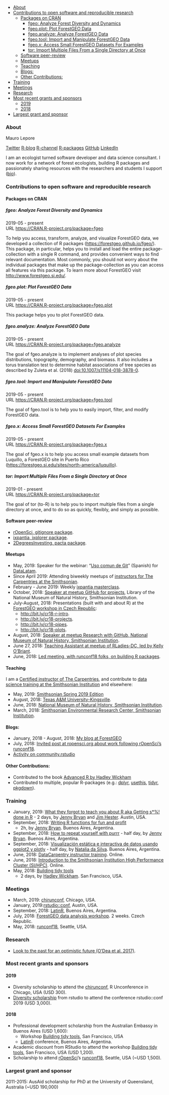 
  - [About](#about)
  - [Contributions to open software and reproducible
    research](#contributions-to-open-software-and-reproducible-research)
      - [Packages on CRAN](#packages-on-cran)
          - [fgeo: Analyze Forest Diversity and
            Dynamics](#fgeo-analyze-forest-diversity-and-dynamics)
          - [fgeo.plot: Plot ForestGEO
            Data](#fgeo.plot-plot-forestgeo-data)
          - [fgeo.analyze: Analyze ForestGEO
            Data](#fgeo.analyze-analyze-forestgeo-data)
          - [fgeo.tool: Import and Manipulate ForestGEO
            Data](#fgeo.tool-import-and-manipulate-forestgeo-data)
          - [fgeo.x: Access Small ForestGEO Datasets For
            Examples](#fgeo.x-access-small-forestgeo-datasets-for-examples)
          - [tor: Import Multiple Files From a Single Directory at
            Once](#tor-import-multiple-files-from-a-single-directory-at-once)
      - [Software peer-review](#software-peer-review)
      - [Meetups](#meetups)
      - [Teaching](#teaching)
      - [Blogs:](#blogs)
      - [Other Contributions:](#other-contributions)
  - [Training](#training)
  - [Meetings](#meetings)
  - [Research](#research)
  - [Most recent grants and sponsors](#most-recent-grants-and-sponsors)
      - [2019](#section)
      - [2018](#section-1)
  - [Largest grant and sponsor](#largest-grant-and-sponsor)

### About

Mauro Lepore

[Twitter](https://twitter.com/mauro_lepore)
[R-blog](https://fgeo.netlify.com/) [R-channel](http://bit.ly/r-videos)
[R-packages](https://forestgeo.github.io/fgeo)
[GitHub](https://github.com/maurolepore)
[LinkedIn](https://www.linkedin.com/in/mauro-lepore)

I am an ecologist turned software developer and data science consultant.
I now work for a network of forest ecologists, building R packages and
passionately sharing resources with the researchers and students I
support ([bio](http://bit.ly/mauro-lepore)).

### Contributions to open software and reproducible research

#### Packages on CRAN

##### fgeo: Analyze Forest Diversity and Dynamics

2019-05 - present  
URL <https://CRAN.R-project.org/package=fgeo>

To help you access, transform, analyze, and visualize ForestGEO data, we
developed a collection of R packages
(<https://forestgeo.github.io/fgeo/>). This package, in particular,
helps you to install and load the entire package-collection with a
single R command, and provides convenient ways to find relevant
documentation. Most commonly, you should not worry about the individual
packages that make up the package-collection as you can access all
features via this package. To learn more about ForestGEO visit
<http://www.forestgeo.si.edu/>.

##### fgeo.plot: Plot ForestGEO Data

2019-05 - present  
URL <https://CRAN.R-project.org/package=fgeo.plot>

This package helps you to plot ForestGEO data.

##### fgeo.analyze: Analyze ForestGEO Data

2019-05 - present  
URL <https://CRAN.R-project.org/package=fgeo.analyze>

The goal of fgeo.analyze is to implement analyses of plot species
distributions, topography, demography, and biomass. It also includes a
torus translation test to determine habitat associations of tree species
as described by Zuleta et al. (2018) <doi:10.1007/s11104-018-3878-0>.

##### fgeo.tool: Import and Manipulate ForestGEO Data

2019-05 - present  
URL <https://CRAN.R-project.org/package=fgeo.tool>

The goal of fgeo.tool is to help you to easily import, filter, and
modify ForestGEO data.

##### fgeo.x: Access Small ForestGEO Datasets For Examples

2019-05 - present  
URL <https://CRAN.R-project.org/package=fgeo.x>

The goal of fgeo.x is to help you access small example datasets from
Luquillo, a ForestGEO site in Puerto Rico
(<https://forestgeo.si.edu/sites/north-america/luquillo>).

##### tor: Import Multiple Files From a Single Directory at Once

2019-01 - present  
URL <https://CRAN.R-project.org/package=tor>

The goal of tor (to-R) is to help you to import multiple files from a
single directory at once, and to do so as quickly, flexibly, and simply
as possible.

#### Software peer-review

  - [rOpenSci, gitignore
    package](https://github.com/ropensci/software-review/issues/303#issuecomment-496514351).
  - [ixpantia, ixplorer
    package](https://github.com/ixpantia/ixplorer/pull/1#issue-281177229).
  - [2DegreesInvesting, pacta
    package](https://github.com/2DegreesInvesting/pacta/pull/4#issue-280847664).

#### Meetups

  - May, 2019: Speaker for the webinar: “[Uso comun de
    Git](http://youtu.be/SVzyWV1Iep8)” (Spanish) for
    [DataLatam](https://www.youtube.com/channel/UCOOcd7f7eJTDNxKLde3lfOQ).
  - Since April 2019: Attending biweekly meetups of [instructors for The
    Carpentries at the
    Smithsonian](https://datascience.si.edu/carpentries).
  - February - June 2019: Weekly [ixpantia
    masterclass](https://www.ixpantia.com/en/).
  - October, 2018: [Speaker at meetup GitHub for
    projects](http://bit.ly/2pOrRXo), Library of the National Museum of
    Natural History, Smithsonian Institution.
  - July-August, 2018: Presentations (built with and about R) at the
    [ForestGEO workshop in Czech Republic](http://bit.ly/event-cr18):
      - <http://bit.ly/cr18-r-intro>.
      - <http://bit.ly/cr18-projects>.
      - <http://bit.ly/cr18-pipes>.
      - <http://bit.ly/cr18-plots>.
  - August, 2018: [Speaker at meetup Research with GitHub, National
    Museum of Natural History, Smithsonian
    Institution](http://bit.ly/research-with-github).
  - June 27, 2018: [Teaching Assistant at meetup of RLadies-DC, led by
    Kelly
    O’Briant](https://twitter.com/kellrstats,%20https://www.meetup.com/rladies-dc/events/251799760/).
  - June, 2018: [Led meeting, with runconf18 folks, on building R
    packages](https://twitter.com/mauro_lepore/status/1008136303182008320).

#### Teaching

I am a [Certified instructor of The
Carpentries](http://bit.ly/mauro-lepore-carpentries-certificate), and
contribute to [data science training at the Smithsonian
Institution](https://datascience.si.edu/carpentries) and elsewhere:

  - May, 2019: [Smithsonian Spring 2019
    Edition](https://smithsonianworkshops.github.io/2019-05-16-castle/)
  - August, 2018: [Texas A\&M
    University-Kingsville](https://kokbent.github.io/2018-09-29-tamu-kingsville/).
  - June, 2018: [National Museum of Natural History, Smithsonian
    Institution](https://smithsonianworkshops.github.io/2018-06-12-nmnh/).
  - March, 2018: [Smithsonian Environmental Research Center, Smithsonian
    Institution](https://smithsonianworkshops.github.io/2018-03-07-serc/).

#### Blogs:

  - January, 2018 - August, 2018: [My blog at
    ForestGEO](https://fgeo.netlify.com/)
  - July, 2018: [Invited post at ropensci.org about work following
    rOpenSci’s
    runconf18](https://ropensci.org/blog/2018/07/17/pkginspector/).
  - [Activity on
    community.rstudio](https://community.rstudio.com/u/mauro_lepore/summary)

#### Other Contributions:

  - Contributed to the book [Advanced R by Hadley
    Wickham](https://adv-r.hadley.nz/introduction.html#intro-ack)
  - Contributed to multiple, popular R-packages (e.g.:
    [dplyr](https://blog.rstudio.com/2017/06/13/dplyr-0-7-0/),
    [usethis](https://www.tidyverse.org/articles/2019/04/usethis-1.5.0/),
    [tidyr](https://www.tidyverse.org/articles/2018/02/tidyr-0-8-0/),
    [pkgdown](https://www.tidyverse.org/articles/2018/05/pkgdown-1-0-0/)).

### Training

  - January, 2019: [What they forgot to teach you about R aka Getting
    s\*%\! done in R](https://whattheyforgot.org/) - 2 days, by [Jenny
    Bryan](https://jennybryan.org/about/) and [Jim
    Hester](https://www.linkedin.com/in/jim-hester/). Austin, USA.
  - September, 2018: [Writing R functions for fun and
    profit](https://www.meetup.com/rladies-buenos-aires/events/253987224/)
    - 2h, by [Jenny Bryan](https://jennybryan.org/about/). Buenos Aires,
    Argentina.
  - September, 2018: [How to repeat yourself with
    purrr](http://latin-r.com/schedule/#session-3) - half day, by [Jenny
    Bryan](https://jennybryan.org/about/). Buenos Aires, Argentina.
  - September, 2018: [Visualización estática e interactiva de datos
    usando ggplot2 y plotly](http://latin-r.com/schedule/#session-1) -
    half day, by [Natalia da Silva](http://natydasilva.com/). Buenos
    Aires, Argentina.
  - June, 2018: [DataCarpentry instructor
    training](https://i.imgur.com/f86ieG4.png). Online.
  - June, 2018: [Introduction to the Smithsonian Institution High
    Performance Cluster (SI/HPC)](https://i.imgur.com/kObg0FC.png).
    Online.
  - May, 2018: [Building tidy
    tools](https://blog.rstudio.com/2018/04/09/building-tidy-tools-workshop/)
    - 2 days, by [Hadley Wickham](http://hadley.nz/). San Francisco,
    USA.

### Meetings

  - March, 2019: [chirunconf](https://chirunconf.github.io/#team),
    Chicago, USA.
  - January, 2019:[rstudio::conf](https://www.rstudio.com/conference/),
    Austin, USA.
  - September, 2018: [LatinR](https://i.imgur.com/TMYMQEf.png), Buenos
    Aires, Argentina.
  - July, 2018: [ForestGEO data analysis
    workshop](https://www.forestgeo.si.edu/2018-forestgeo-dynamics-workshop-czech-republic).
    2 weeks. Czech Republic.
  - May, 2018: [runconf18](http://unconf18.ropensci.org/#participants),
    Seattle, USA.

### Research

  - [Look to the past for an optimistic future (O’Dea et
    al. 2017)](https://goo.gl/U3aBC2).

### Most recent grants and sponsors

#### 2019

  - Diversity scholarship to attend the
    [chirunconf](https://chirunconf.github.io/), R Unconference in
    Chicago, USA (USD 300).
  - [Diversity
    scholarship](https://blog.rstudio.com/2018/08/10/rstudio-conf-2019-diversity-scholarships/)
    from rstudio to attend the conference rstudio::conf 2019 (USD
    3,000).

#### 2018

  - Professional development scholarship from the Australian Embassy in
    Buenos Aires (USD 1,600):
      - Workshop [Building tidy
        tools](https://blog.rstudio.com/2018/04/09/building-tidy-tools-workshop/),
        San Francisco, USA
      - [LatinR](http://latin-r.com/) conference, Buenos Aires,
        Argentina.
  - Academic discount from RStudio to attend the workshop [Building tidy
    tools](https://blog.rstudio.com/2018/04/09/building-tidy-tools-workshop/),
    San Francisco, USA (USD 1,200).
  - Scholarship to attend [rOpenSci](https://ropensci.org/)’s
    [runconf18](http://unconf18.ropensci.org/#participants), Seattle,
    USA (\~USD 1,500).

### Largest grant and sponsor

2011-2015: AusAid scholarship for PhD at the University of Queensland,
Australia (\~USD 190,000)
